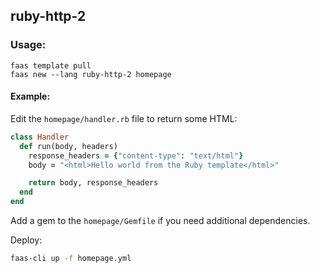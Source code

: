 ## ruby-http-2

### Usage:

```
faas template pull
faas new --lang ruby-http-2 homepage
```

#### Example:

Edit the `homepage/handler.rb` file to return some HTML:

```ruby
class Handler
  def run(body, headers)
    response_headers = {"content-type": "text/html"}
    body = "<html>Hello world from the Ruby template</html>"

    return body, response_headers
  end
end
```

Add a gem to the `homepage/Gemfile` if you need additional dependencies.

Deploy:

```sh
faas-cli up -f homepage.yml
```

